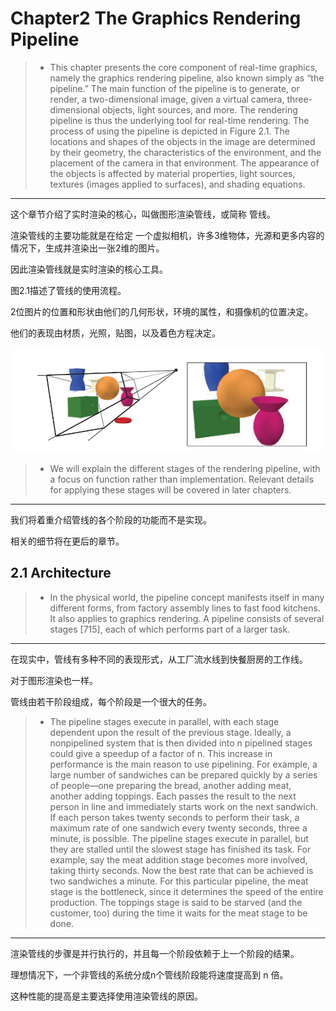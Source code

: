 ﻿# Chapter2 The Graphics Rendering Pipeline

>* This chapter presents the core component of real-time graphics, namely the graphics
rendering pipeline, also known simply as “the pipeline.” The main function of the
pipeline is to generate, or render, a two-dimensional image, given a virtual camera,
three-dimensional objects, light sources, and more. The rendering pipeline is thus the
underlying tool for real-time rendering. The process of using the pipeline is depicted
in Figure 2.1. The locations and shapes of the objects in the image are determined
by their geometry, the characteristics of the environment, and the placement of the
camera in that environment. The appearance of the objects is affected by material
properties, light sources, textures (images applied to surfaces), and shading equations.
---
这个章节介绍了实时渲染的核心，叫做图形渲染管线，或简称 管线。

渲染管线的主要功能就是在给定 一个虚拟相机，许多3维物体，光源和更多内容的情况下，生成并渲染出一张2维的图片。

因此渲染管线就是实时渲染的核心工具。

图2.1描述了管线的使用流程。

2位图片的位置和形状由他们的几何形状，环境的属性，和摄像机的位置决定。

他们的表现由材质，光照，贴图，以及着色方程决定。

![2.1](pic/2/2.1.png)

>* We will explain the different stages of the rendering pipeline, with a focus on
function rather than implementation. Relevant details for applying these stages will
be covered in later chapters.
---
我们将着重介绍管线的各个阶段的功能而不是实现。

相关的细节将在更后的章节。

## 2.1 Architecture

>* In the physical world, the pipeline concept manifests itself in many different forms,
from factory assembly lines to fast food kitchens. It also applies to graphics rendering.
A pipeline consists of several stages [715], each of which performs part of a larger task.
---
在现实中，管线有多种不同的表现形式，从工厂流水线到快餐厨房的工作线。

对于图形渲染也一样。

管线由若干阶段组成，每个阶段是一个很大的任务。

>* The pipeline stages execute in parallel, with each stage dependent upon the result
of the previous stage. Ideally, a nonpipelined system that is then divided into n
pipelined stages could give a speedup of a factor of n. This increase in performance
is the main reason to use pipelining. For example, a large number of sandwiches can
be prepared quickly by a series of people—one preparing the bread, another adding
meat, another adding toppings. Each passes the result to the next person in line and
immediately starts work on the next sandwich. If each person takes twenty seconds
to perform their task, a maximum rate of one sandwich every twenty seconds, three
a minute, is possible. The pipeline stages execute in parallel, but they are stalled
until the slowest stage has finished its task. For example, say the meat addition
stage becomes more involved, taking thirty seconds. Now the best rate that can be
achieved is two sandwiches a minute. For this particular pipeline, the meat stage is
the bottleneck, since it determines the speed of the entire production. The toppings
stage is said to be starved (and the customer, too) during the time it waits for the
meat stage to be done.
---
渲染管线的步骤是并行执行的，并且每一个阶段依赖于上一个阶段的结果。

理想情况下，一个非管线的系统分成n个管线阶段能将速度提高到 n 倍。

这种性能的提高是主要选择使用渲染管线的原因。







